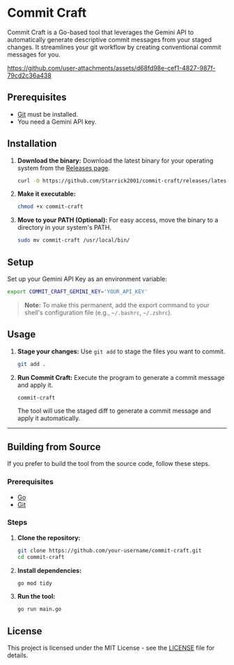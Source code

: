 # Commit Craft

Commit Craft is a Go-based tool that leverages the Gemini API to automatically generate descriptive commit messages from your staged changes. It streamlines your git workflow by creating conventional commit messages for you.

<https://github.com/user-attachments/assets/d68fd98e-cef1-4827-987f-79cd2c36a438>

## Prerequisites

- [Git](https://git-scm.com/book/en/v2/Getting-Started-Installing-Git) must be installed.
- You need a Gemini API key.

## Installation

1. **Download the binary:**
   Download the latest binary for your operating system from the [Releases page](https://github.com/starrick2001/commit-craft/releases).

   ```bash
   curl -O https://github.com/Starrick2001/commit-craft/releases/latest/commit-craft
   ```

2. **Make it executable:**

   ```bash
   chmod +x commit-craft
   ```

3. **Move to your PATH (Optional):**
   For easy access, move the binary to a directory in your system's PATH.

   ```bash
   sudo mv commit-craft /usr/local/bin/
   ```

## Setup

Set up your Gemini API Key as an environment variable:

```bash
export COMMIT_CRAFT_GEMINI_KEY='YOUR_API_KEY'
```

> **Note:** To make this permanent, add the export command to your shell's configuration file (e.g., `~/.bashrc`, `~/.zshrc`).

## Usage

1. **Stage your changes:**
   Use `git add` to stage the files you want to commit.

   ```bash
   git add .
   ```

2. **Run Commit Craft:**
   Execute the program to generate a commit message and apply it.

   ```bash
   commit-craft
   ```

   The tool will use the staged diff to generate a commit message and apply it automatically.

---

## Building from Source

If you prefer to build the tool from the source code, follow these steps.

### Prerequisites

- [Go](https://golang.org/doc/install)
- [Git](https://git-scm.com/book/en/v2/Getting-Started-Installing-Git)

### Steps

1. **Clone the repository:**

   ```bash
   git clone https://github.com/your-username/commit-craft.git
   cd commit-craft
   ```

2. **Install dependencies:**

   ```bash
   go mod tidy
   ```

3. **Run the tool:**

   ```bash
   go run main.go
   ```

## License

This project is licensed under the MIT License - see the [LICENSE](LICENSE) file for details.
